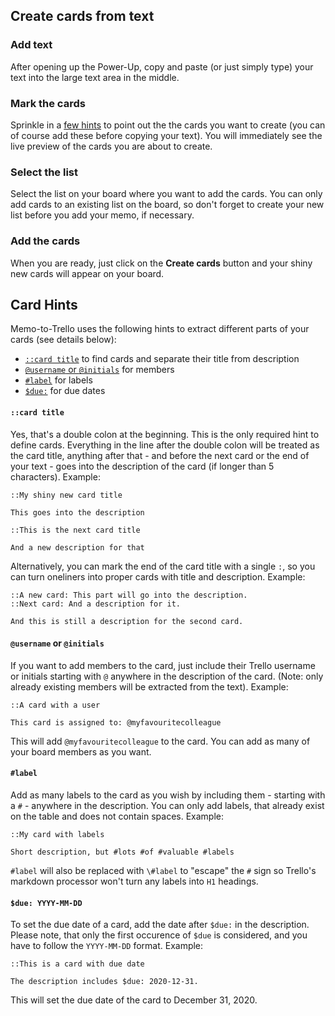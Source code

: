 ## Create cards from text

### Add text

After opening up the Power-Up, copy and paste (or just simply type) your text into the large text area in the middle.

### Mark the cards

Sprinkle in a [few hints](#card-hints) to point out the the cards you want to create (you can of course add these before copying your text). You will immediately see the live preview of the cards you are about to create.

### Select the list

Select the list on your board where you want to add the cards. You can only add cards to an existing list on the board, so don't forget to create your new list before you add your memo, if necessary.

### Add the cards

When you are ready, just click on the __Create cards__ button and your shiny new cards will appear on your board.

## Card Hints

Memo-to-Trello uses the following hints to extract different parts of your cards (see details below):

- [`::card title`](#card-title) to find cards and separate their title from description
- [`@username` or `@initials`](#username-or-initials) for members
- [`#label`](#label) for labels
- [`$due:`](#usddue-YYYY-MM-DD) for due dates

#### `::card title`

Yes, that's a double colon at the beginning. This is the only required hint to define cards. Everything in the line after the double colon will be treated as the card title, anything after that - and before the next card or the end of your text - goes into the description of the card (if longer than 5 characters). Example:

```
::My shiny new card title

This goes into the description

::This is the next card title

And a new description for that
```

Alternatively, you can mark the end of the card title with a single `:`, so you can turn oneliners into proper cards with title and description. Example:

```
::A new card: This part will go into the description.
::Next card: And a description for it.

And this is still a description for the second card.
```

#### `@username` or `@initials`

If you want to add members to the card, just include their Trello username or initials starting with `@` anywhere in the description of the card. (Note: only already existing members will be extracted from the text). Example:

```
::A card with a user

This card is assigned to: @myfavouritecolleague
```

This will add `@myfavouritecolleague` to the card. You can add as many of your board members as you want.

#### `#label`

Add as many labels to the card as you wish by including them - starting with a `#` - anywhere in the description. You can only add labels, that already exist on the table and does not contain spaces. Example:

```
::My card with labels

Short description, but #lots #of #valuable #labels
```

`#label` will also be replaced with `\#label` to "escape" the `#` sign so Trello's markdown processor won't turn any labels into `H1` headings.


#### `$due: YYYY-MM-DD`

To set the due date of a card, add the date after `$due:` in the description. Please note, that only the first occurence of `$due` is considered, and you have to follow the `YYYY-MM-DD` format. Example:

```
::This is a card with due date

The description includes $due: 2020-12-31.
```

This will set the due date of the card to December 31, 2020.
